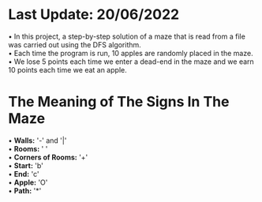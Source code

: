 # Last Update: 20/06/2022
• In this project, a step-by-step solution of a maze that is read from a file was carried out using the DFS algorithm. <br />
• Each time the program is run, 10 apples are randomly placed in the maze. <br />
• We lose 5 points each time we enter a dead-end in the maze and we earn 10 points each time we eat an apple. <br />
# The Meaning of The Signs In The Maze
• **Walls:** '-' and '|' <br />
• **Rooms:** ' '<br />
• **Corners of Rooms:** '+' <br />
• **Start:** 'b' <br />• **End:** 'c' <br />
• **Apple:** 'O' <br />• **Path:** '*' 